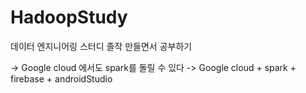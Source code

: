 # HadoopStudy
데이터 엔지니어링 스터디
졸작 만들면서 공부하기

-> Google cloud 에서도 spark를 돌릴 수 있다 
-> Google cloud + spark + firebase + androidStudio
